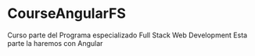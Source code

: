 # CourseAngularFS
Curso parte del Programa especializado Full Stack Web Development
Esta parte la haremos con Angular